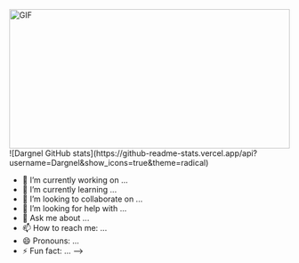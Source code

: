 


<div>  <img align="right" height=250px width=100% alt="GIF" src="https://images8.alphacoders.com/115/thumb-1920-1156488.png" />       </div>
![Dargnel GitHub stats](https://github-readme-stats.vercel.app/api?username=Dargnel&show_icons=true&theme=radical)


- 🔭 I’m currently working on ...
- 🌱 I’m currently learning ...
- 👯 I’m looking to collaborate on ...
- 🤔 I’m looking for help with ...
- 💬 Ask me about ...
- 📫 How to reach me: ...
- 😄 Pronouns: ...
- ⚡ Fun fact: ...
-->
